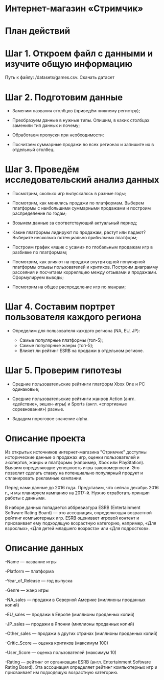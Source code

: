# Интернет-магазин «Стримчик»

# План действий

# Шаг 1. Откроем файл с данными и изучите общую информацию

Путь к файлу: /datasets/games.csv. Скачать датасет

# Шаг 2. Подготовим данные

- Заменим названия столбцов (приведём нижнему регистру);

- Преобразуем данные в нужные типы. Опишим, в каких столбцах заменили тип данных и почему;

- Обработаем пропуски при необходимости:

- Посчитаем суммарные продажи во всех регионах и запишите их в отдельный столбец.

# Шаг 3. Проведём исследовательский анализ данных

- Посмотрим, сколько игр выпускалось в разные годы;

- Посмотрим, как менялись продажи по платформам. Выберем платформы с наибольшими суммарными продажами и построим распределение по годам;

- Возьмем данные за соответствующий актуальный период;

- Какие платформы лидируют по продажам, растут или падают? Выберите несколько потенциально прибыльных платформ;

- Построим график «ящик с усами» по глобальным продажам игр в разбивке по платформам;

- Посмотрим, как влияют на продажи внутри одной популярной платформы отзывы пользователей и критиков. Построим диаграмму рассеяния и посчитаем корреляцию между отзывами и продажами. Сформулируем выводы;

- Посмотрим на общее распределение игр по жанрам;

# Шаг 4. Составим  портрет пользователя каждого региона

- Определим для пользователя каждого региона (NA, EU, JP):

    - Самые популярные платформы (топ-5);
    - Самые популярные жанры (топ-5);
    - Влияет ли рейтинг ESRB на продажи в отдельном регионе. 
    
# Шаг 5. Проверим  гипотезы

- Средние пользовательские рейтинги платформ Xbox One и PC одинаковые;

- Средние пользовательские рейтинги жанров Action (англ. «действие», экшен-игры) и Sports (англ. «спортивные соревнования») разные.

- Зададим пороговое значение alpha.


# Описание проекта
 
 Из открытых источников интернет-магазина "Стримчик" доступны исторические данные о продажах игр, оценки пользователей и экспертов, жанры и платформы (например, Xbox или PlayStation). Выявим определяющие успешность игры закономерности. Это позволит сделать ставку на потенциально популярный продукт и спланировать рекламные кампании.

Перед нами данные до 2016 года. Представим, что сейчас декабрь 2016 г., и мы планируем кампанию на 2017-й. Нужно отработать принцип работы с данными.

В наборе данных попадается аббревиатура ESRB (Entertainment Software Rating Board) — это ассоциация, определяющая возрастной рейтинг компьютерных игр. ESRB оценивает игровой контент и присваивает ему подходящую возрастную категорию, например, «Для взрослых», «Для детей младшего возраста» или «Для подростков».

# Описание данных

-Name — название игры

-Platform — платформа

-Year_of_Release — год выпуска

-Genre — жанр игры

-NA_sales — продажи в Северной Америке (миллионы проданных копий)

-EU_sales — продажи в Европе (миллионы проданных копий)

-JP_sales — продажи в Японии (миллионы проданных копий)

-Other_sales — продажи в других странах (миллионы проданных копий)

-Critic_Score — оценка критиков (максимум 100)

-User_Score — оценка пользователей (максимум 10)

-Rating — рейтинг от организации ESRB (англ. Entertainment Software Rating Board). Эта ассоциация определяет рейтинг компьютерных игр и присваивает им подходящую возрастную категорию.
